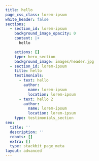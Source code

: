 ```yaml
---
title: hello
page_css_class: lorem-ipsum
white_header: false
sections:
  - section_id: lorem-ipsum
    background_image_opacity: 0
    content: |+
      hello

    actions: []
    type: hero_section
    background_image: images/header.jpg
  - section_id: lorem-ipsum
    title: hello
    testimonials:
      - text: hello
        author:
          name: lorem-ipsum
          location: lorem-ipsum
      - text: hello 2
        author:
          name: lorem-ipsum
          location: lorem-ipsum
    type: testimonials_section
seo:
  title: ''
  description: ''
  robots: []
  extra: []
  type: stackbit_page_meta
layout: advanced
---
```

